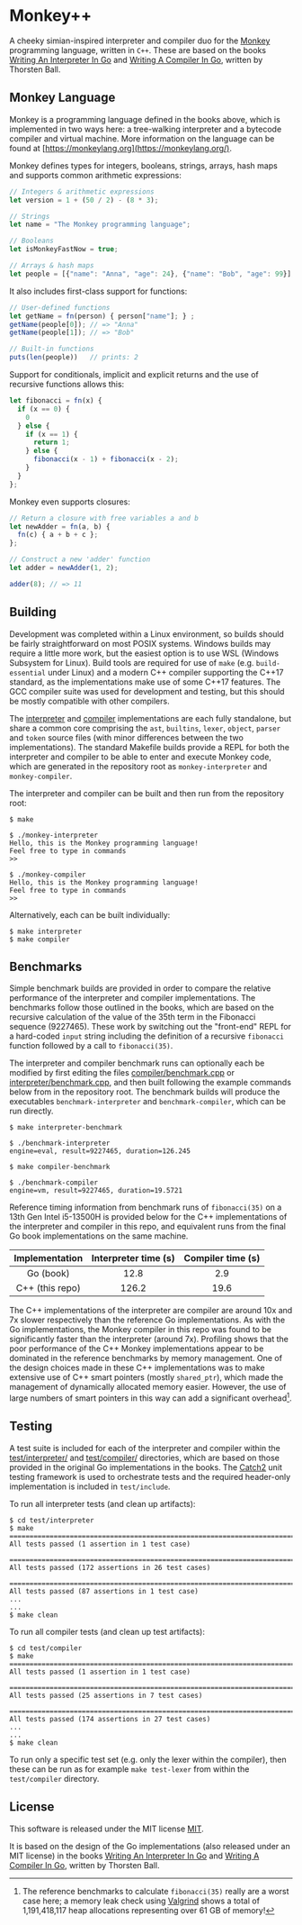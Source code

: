 # Monkey++

A cheeky simian-inspired interpreter and compiler duo for the [Monkey](https://monkeylang.org/) programming language, written in `C++`. These are based on the books [Writing An Interpreter In Go](https://interpreterbook.com/) and [Writing A Compiler In Go](https://compilerbook.com/), written by Thorsten Ball.

## Monkey Language

Monkey is a programming language defined in the books above, which is implemented in two ways here: a tree-walking interpreter and a bytecode compiler and virtual machine. More information on the language can be found at [https://monkeylang.org](https://monkeylang.org/).

Monkey defines types for integers, booleans, strings, arrays, hash maps and supports common arithmetic expressions:

```javascript
// Integers & arithmetic expressions
let version = 1 + (50 / 2) - (8 * 3);

// Strings
let name = "The Monkey programming language";

// Booleans
let isMonkeyFastNow = true;

// Arrays & hash maps
let people = [{"name": "Anna", "age": 24}, {"name": "Bob", "age": 99}];
```

It also includes first-class support for functions:

```javascript
// User-defined functions
let getName = fn(person) { person["name"]; } ;
getName(people[0]); // => "Anna"
getName(people[1]); // => "Bob"

// Built-in functions
puts(len(people))   // prints: 2
```

Support for conditionals, implicit and explicit returns and the use of recursive functions allows this:

```javascript
let fibonacci = fn(x) {
  if (x == 0) {
    0
  } else {
    if (x == 1) {
      return 1;
    } else {
      fibonacci(x - 1) + fibonacci(x - 2);
    }
  }
};
```

Monkey even supports closures:

```javascript
// Return a closure with free variables a and b
let newAdder = fn(a, b) {
  fn(c) { a + b + c };
};

// Construct a new 'adder' function
let adder = newAdder(1, 2);

adder(8); // => 11
```

## Building

Development was completed within a Linux environment, so builds should be fairly straightforward on most POSIX systems. Windows builds may require a little more work, but the easiest option is to use WSL (Windows Subsystem for Linux). Build tools are required for use of `make` (e.g. `build-essential` under Linux) and a modern C++ compiler supporting the C++17 standard, as the implementations make use of some C++17 features. The GCC compiler suite was used for development and testing, but this should be mostly compatible with other compilers.

The [interpreter](./interpreter/) and [compiler](./compiler) implementations are each fully standalone, but share a common core comprising the `ast`, `builtins`, `lexer`, `object`, `parser` and `token` source files (with minor differences between the two implementations). The standard Makefile builds provide a REPL for both the interpreter and compiler to be able to enter and execute Monkey code, which are generated in the repository root as `monkey-interpreter` and `monkey-compiler`.

The interpreter and compiler can be built and then run from the repository root:

```
$ make

$ ./monkey-interpreter
Hello, this is the Monkey programming language!
Feel free to type in commands
>>

$ ./monkey-compiler
Hello, this is the Monkey programming language!
Feel free to type in commands
>>
```

Alternatively, each can be built individually:

```
$ make interpreter
$ make compiler
```

## Benchmarks

Simple benchmark builds are provided in order to compare the relative performance of the interpreter and compiler implementations. The benchmarks follow those outlined in the books, which are based on the recursive calculation of the value of the 35th term in the Fibonacci sequence (9227465). These work by switching out the "front-end" REPL for a hard-coded `input` string including the definition of a recursive `fibonacci` function followed by a call to `fibonacci(35)`.

The interpreter and compiler benchmark runs can optionally each be modified by first editing the files [compiler/benchmark.cpp](./compiler/benchmark.cpp) or [interpreter/benchmark.cpp](./interpreter/benchmark.cpp), and then built following the example commands below from in the repository root. The benchmark builds will produce the executables `benchmark-interpreter` and `benchmark-compiler`, which can be run directly.

```
$ make interpreter-benchmark

$ ./benchmark-interpreter
engine=eval, result=9227465, duration=126.245

$ make compiler-benchmark

$ ./benchmark-compiler
engine=vm, result=9227465, duration=19.5721
```

Reference timing information from benchmark runs of `fibonacci(35)` on a 13th Gen Intel i5-13500H is provided below for the C++ implementations of the interpreter and compiler in this repo, and equivalent runs from the final Go book implementations on the same machine.

| Implementation | Interpreter time (s) | Compiler time (s) |
| :---: | :---: | :---: |
| Go (book) | 12.8 | 2.9 |
| C++ (this repo) | 126.2 | 19.6 |

The C++ implementations of the interpreter are compiler are around 10x and 7x slower respectively than the reference Go implementations. As with the Go implementations, the Monkey compiler in this repo was found to be significantly faster than the interpreter (around 7x). Profiling shows that the poor performance of the C++ Monkey implementations appear to be dominated in the reference benchmarks by memory management. One of the design choices made in these C++ implementations was to make extensive use of C++ smart pointers (mostly `shared_ptr`), which made the management of dynamically allocated memory easier. However, the use of large numbers of smart pointers in this way can add a significant overhead[^1].

[^1]: The reference benchmarks to calculate `fibonacci(35)` really are a worst case here; a memory leak check using [Valgrind](https://valgrind.org/) shows a total of 1,191,418,117 heap allocations representing over 61 GB of memory!

## Testing

A test suite is included for each of the interpreter and compiler within the [test/interpreter/](./test/interpreter) and [test/compiler/](./test/compiler) directories, which are based on those provided in the original Go implementations in the books. The [Catch2](https://github.com/catchorg/Catch2) unit testing framework is used to orchestrate tests and the required header-only implementation is included in `test/include`.

To run all interpreter tests (and clean up artifacts):

```
$ cd test/interpreter
$ make
===============================================================================
All tests passed (1 assertion in 1 test case)

===============================================================================
All tests passed (172 assertions in 26 test cases)

===============================================================================
All tests passed (87 assertions in 1 test case)
...
...
$ make clean
```

To run all compiler tests (and clean up test artifacts):

```
$ cd test/compiler
$ make
===============================================================================
All tests passed (1 assertion in 1 test case)

===============================================================================
All tests passed (25 assertions in 7 test cases)

===============================================================================
All tests passed (174 assertions in 27 test cases)
...
...
$ make clean
```

To run only a specific test set (e.g. only the lexer within the compiler), then these can be run as for example `make test-lexer` from within the `test/compiler` directory.

## License

This software is released under the MIT license [MIT](LICENSE).

It is based on the design of the Go implementations (also released under an MIT license) in the books [Writing An Interpreter In Go](https://interpreterbook.com/) and [Writing A Compiler In Go](https://compilerbook.com/), written by Thorsten Ball.
